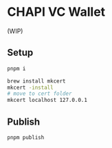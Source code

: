 # CHAPI VC Wallet

(WIP)

## Setup

```sh
pnpm i

brew install mkcert
mkcert -install
# move to cert folder
mkcert localhost 127.0.0.1
```

## Publish

```sh
pnpm publish
```
